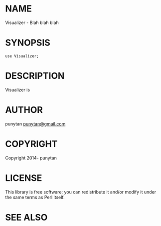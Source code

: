 # NAME

Visualizer - Blah blah blah

# SYNOPSIS

    use Visualizer;

# DESCRIPTION

Visualizer is

# AUTHOR

punytan <punytan@gmail.com>

# COPYRIGHT

Copyright 2014- punytan

# LICENSE

This library is free software; you can redistribute it and/or modify
it under the same terms as Perl itself.

# SEE ALSO
